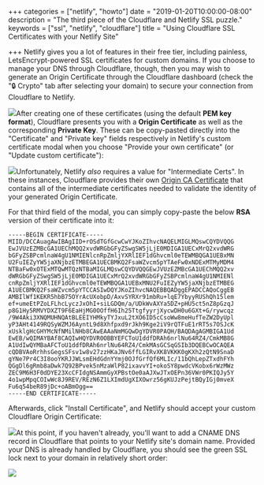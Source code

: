 +++
categories = ["netlify", "howto"]
date = "2019-01-20T10:00:00-08:00"
description = "The third piece of the Cloudflare and Netlify SSL puzzle."
keywords = ["ssl", "netlify", "cloudflare"]
title = "Using Cloudflare SSL Certificates with your Netlify Site"

+++
Netlify gives you a lot of features in their free tier, including painless, LetsEncrypt-powered SSL certificates for custom domains. If you choose to manage your DNS through Cloudflare, though, then you may wish to generate an Origin Certificate through the Cloudflare dashboard (check the "🔒 Crypto" tab after selecting your domain) to secure your connection from Cloudflare to Netlify.

![](/images/Screen%20Shot%202019-01-20%20at%2012.31.13%20PM.png)After creating one of these certificates (using the default **PEM key format**), Cloudflare presents you with a **Origin Certificate** as well as the corresponding **Private Key**. These can be copy-pasted directly into the "Certificate" and "Private key" fields respectively in Netlify's custom certificate modal when you choose "Provide your own certificate" (or "Update custom certificate"):

![](/images/Screen%20Shot%202019-01-20%20at%2012.37.04%20PM.png)Unfortunately, Netlify _also_ requires a value for "Intermediate Certs". In these instances, Cloudflare provides their own [Origin CA Certificate](https://support.cloudflare.com/hc/en-us/articles/218689638) that contains all of the intermediate certificates needed to validate the identity of your generated Origin Certificate.

For that third field of the modal, you can simply copy-paste the below **RSA** version of their certificate into it:

    -----BEGIN CERTIFICATE-----
    MIID/DCCAuagAwIBAgIID+rOSdTGfGcwCwYJKoZIhvcNAQELMIGLMQswCQYDVQQG
    EwJVUzEZMBcGA1UEChMQQ2xvdWRGbGFyZSwgSW5jLjE0MDIGA1UECxMrQ2xvdWRG
    bGFyZSBPcmlnaW4gU1NMIENlcnRpZmljYXRlIEF1dGhvcml0eTEWMBQGA1UEBxMN
    U2FuIEZyYW5jaXNjbzETMBEGA1UECBMKQ2FsaWZvcm5pYTAeFw0xNDExMTMyMDM4
    NTBaFw0xOTExMTQwMTQzNTBaMIGLMQswCQYDVQQGEwJVUzEZMBcGA1UEChMQQ2xv
    dWRGbGFyZSwgSW5jLjE0MDIGA1UECxMrQ2xvdWRGbGFyZSBPcmlnaW4gU1NMIENl
    cnRpZmljYXRlIEF1dGhvcml0eTEWMBQGA1UEBxMNU2FuIEZyYW5jaXNjbzETMBEG
    A1UECBMKQ2FsaWZvcm5pYTCCASIwDQYJKoZIhvcNAQEBBQADggEPADCCAQoCggEB
    AMBIlWf1KEKR5hbB75OYrAcUXobpD/AxvSYRXr91mbRu+lqE7YbyyRUShQh15lem
    ef+umeEtPZoLFLhcLyczJxOhI+siLGDQm/a/UDkWvAXYa5DZ+pHU5ct5nZ8pGzqJ
    p8G1Hy5RMVYDXZT9F6EaHjMG0OOffH6Ih25TtgfyyrjXycwDH0u6GXt+G/rywcqz
    /9W4Aki3XNQMUHNQAtBLEEIYHMkyTYJxuL2tXO6ID5cCsoWw8meHufTeZW2DyUpl
    yP3AHt4149RQSyWZMJ6AyntL9d8Xhfpxd9rJkh9Kge2iV9rQTFuE1rRT5s7OSJcK
    xUsklgHcGHYMcNfNMilNHb8CAwEAAaNmMGQwDgYDVR0PAQH/BAQDAgAGMBIGA1Ud
    EwEB/wQIMAYBAf8CAQIwHQYDVR0OBBYEFCToU1ddfDRAh6nrlNu64RZ4/CmkMB8G
    A1UdIwQYMBaAFCToU1ddfDRAh6nrlNu64RZ4/CmkMAsGCSqGSIb3DQEBCwOCAQEA
    cQDBVAoRrhhsGegsSFsv1w8v27zzHKaJNv6ffLGIRvXK8VKKK0gKXh2zQtN9SnaD
    gYNe7Pr4C3I8ooYKRJJWLsmEHdGdnYYmj0OJfGrfQf6MLIc/11bQhLepZTxdhFYh
    QGgDl6gRmb8aDwk7Q92BPvek5nMzaWlP82ixavvYI+okoSY8pwdcVKobx6rWzMWz
    ZEC9M6H3F0dDYE23XcCFIdgNSAmmGyXPBstOe0aAJXwJTxOEPn36VWr0PKIQJy5Y
    4o1wpMpqCOIwWc8J9REV/REzN6Z1LXImdUgXIXOwrz56gKUJzPejtBQyIGj0mveX
    Fu6q54beR89jDc+oABmOgg==
    -----END CERTIFICATE-----

Afterwards, click "Install Certificate", and Netlify should accept your custom Cloudflare Origin Certificate:

![](/images/Screen%20Shot%202019-01-20%20at%2012.51.29%20PM.png)At this point, if you haven't already, you'll want to add a CNAME DNS record in Cloudflare that points to your Netlify site's domain name. Provided your DNS is already handled by Cloudflare, you should see the green SSL lock next to your domain in relatively short order:

![](/images/Screen%20Shot%202019-01-20%20at%201.01.14%20PM.png)
